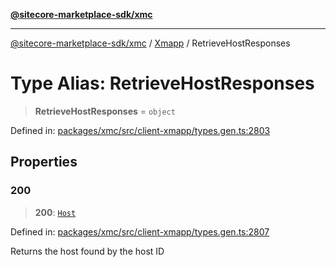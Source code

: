 [**@sitecore-marketplace-sdk/xmc**](../../../../README.md)

***

[@sitecore-marketplace-sdk/xmc](../../../../README.md) / [Xmapp](../README.md) / RetrieveHostResponses

# Type Alias: RetrieveHostResponses

> **RetrieveHostResponses** = `object`

Defined in: [packages/xmc/src/client-xmapp/types.gen.ts:2803](https://github.com/Sitecore/marketplace-sdk/blob/main/packages/xmc/src/client-xmapp/types.gen.ts#L2803)

## Properties

### 200

> **200**: [`Host`](Host.md)

Defined in: [packages/xmc/src/client-xmapp/types.gen.ts:2807](https://github.com/Sitecore/marketplace-sdk/blob/main/packages/xmc/src/client-xmapp/types.gen.ts#L2807)

Returns the host found by the host ID
